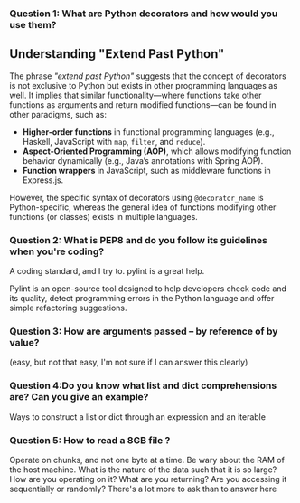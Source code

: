 <h3> Question 1: What are Python decorators and how would you use them? </h3>


## Understanding "Extend Past Python"

<p>
The phrase <i>"extend past Python"</i> suggests that the concept of decorators is not exclusive to Python but exists in other programming languages as well. It implies that similar functionality—where functions take other functions as arguments and return modified functions—can be found in other paradigms, such as:
</p>

<ul>
  <li><b>Higher-order functions</b> in functional programming languages (e.g., Haskell, JavaScript with <code>map</code>, <code>filter</code>, and <code>reduce</code>).</li>
  <li><b>Aspect-Oriented Programming (AOP)</b>, which allows modifying function behavior dynamically (e.g., Java’s annotations with Spring AOP).</li>
  <li><b>Function wrappers</b> in JavaScript, such as middleware functions in Express.js.</li>
</ul>

<p>
However, the specific syntax of decorators using <code>@decorator_name</code> is Python-specific, whereas the general idea of functions modifying other functions (or classes) exists in multiple languages.
</p>


<h3> Question 2: What is PEP8 and do you follow its guidelines when you're coding? </h3>
<p> A coding standard, and I try to. pylint is a great help.</p> Pylint is an open-source tool designed to help developers check code and its quality, detect programming errors in the Python language and offer simple refactoring suggestions.

<h3> Question 3: How are arguments passed – by reference of by value? </h3> (easy, but not that easy, I'm not sure if I can answer this clearly)
<p> </p>

<h3> Question 4:Do you know what list and dict comprehensions are? Can you give an example? </h3>
<p> Ways to construct a list or dict through an expression and an iterable  </p>

<h3> Question 5: How to read a 8GB file ? </h3>
Operate on chunks, and not one byte at a time. Be wary about the RAM of the host machine. What is the nature of the data such that it is so large? How are you operating on it? What are you returning? Are you accessing it sequentially or randomly? There's a lot more to ask than to answer here
